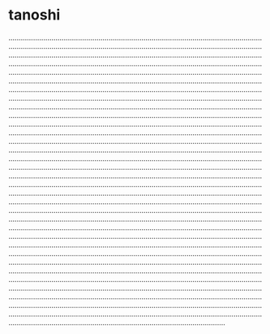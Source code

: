 # tanoshi

......................................................................................................................................................................................................................................................................................................................................................................................................................................................................................................................................................................................................................................................................................................................................................................................................................................................................................................................................................................................................................................................................................................................................................................................................................................................................................................................................................................................................................................................................................................................................................................................................................................................................................................................................................................................................................................................................................................................................................................................................................................................................................................................................................................................................................................................................................................................................................................................................................................................................................................................................................................................................................................................................................................................................................................................................................................................................................................................................................................................................................................................................................................................................................................................................................................................................................................................................................................................................................................................................................................................................................................................................................................................................................................................................................................................................................................................................................................................................................................................................................................................................................................................................................................................................................................................................................................................................................................